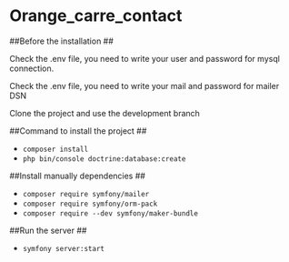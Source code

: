 # Orange_carre_contact #


##Before the installation ##
<p> Check the .env file, you need to write your user and password for mysql connection.</p>
<p> Check the .env file, you need to write your mail and password for mailer DSN</p>
<p>Clone the project and use the development branch </p>

##Command to install the project ##

* ``composer install``
* ``php bin/console doctrine:database:create``


##Install manually dependencies ##
* ``composer require symfony/mailer``
* ``composer require symfony/orm-pack``
* ``composer require --dev symfony/maker-bundle``


##Run the server ##
* ``symfony server:start``